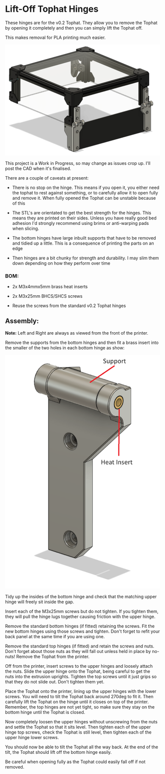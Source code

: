 # Lift-Off Tophat Hinges

These hinges are for the v0.2 Tophat. They allow you to remove the Tophat by opening it completely and then you can simply lift the Tophat off.

This makes removal for PLA printing much easier.

![](images/back.png)

This project is a Work in Progress, so may change as issues crop up. I'll post the CAD when it's finalised.

There are a couple of caveats at present:

- There is no stop on the hinge. This means if you open it, you either need the tophat to rest against something, or to carefully allow it to open fully and remove it. When fully opened the Tophat can be unstable because of this

- The STL's are orientated to get the best strength for the hinges. This means they are printed on their sides. Unless you have really good bed adhesion I'd strongly recommend using brims or anti-warping pads when slicing.

- The bottom hinges have large inbuilt supports that have to be removed and tidied up a little. This is a consequence of printing the parts on an edge

- Then hinges are a bit chunky for strength and durability. I may slim them down depending on how they perform over time

### BOM:

- 2x M3x4mmx5mm brass heat inserts

- 2x M3x25mm BHCS/SHCS screws

- Reuse the screws from the standard v0.2 Tophat hinges

## Assembly:

**Note:** Left and Right are always as viewed from the front of the printer.

Remove the supports from the bottom hinges and then fit a brass insert into the smaller of the two holes in each bottom hinge as show:

![](images/bottom.png)

Tidy up the insides of the bottom hinge and check that the matching upper hinge will freely sit inside the gap.

Insert each of the M3x25mm screws but do not tighten. If you tighten them, they will pull the hinge lugs together causing friction with the upper hinge.

Remove the standard bottom hinges (if fitted) retaining the screws. Fit the new bottom hinges using those screws and tighten. Don't forget to refit your back panel at the same time if you are using one.

Remove the standard top hinges (if fitted) and retain the screws and nuts. Don't forget about those nuts as they will fall out unless held in place by no-nuts! Remove the Tophat from the printer.

Off from the printer, insert screws to the upper hinges and loosely attach the nuts. Slide the upper hinge onto the Tophat, being careful to get the nuts into the extrusion uprights. Tighten the top screws until it just grips so that they do not slide out. Don't tighten them yet.

Place the Tophat onto the printer, lining up the upper hinges with the lower screws. You will need to tilt the Tophat back around 270deg to fit it. Then carefully lift the Tophat on the hinge until it closes on top of the printer. Remember, the top hinges are not yet tight, so make sure they stay on the bottom hinge until the Tophat is closed.

Now completely loosen the upper hinges without unscrewing from the nuts and settle the Tophat so that it sits level. Then tighten each of the upper hinge top screws, check the Tophat is still level, then tighten each of the upper hinge lower screws.

You should now be able to tilt the Tophat all the way back. At the end of the tilt, the Tophat should lift off the bottom hinge easily.

Be careful when opening fully as the Tophat could easily fall off if not removed.
